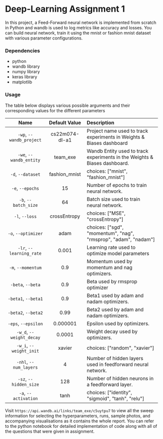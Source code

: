 # Deep-Learning  Assignment 1
In this project, a Feed-Forward neural network is implemented from scratch in Python and wandb is used to log metrics like accuracy and losses. You can build neural network, train it using the mnist or fashion mnist dataset with various parameter configurations.

### Dependencies
 - python
 - wandb library
 - numpy library
 - keras library
 - matplotlib

### Usage

 The table below displays various possible arguments and their corresponding values for the different parameters

 | Name | Default Value | Description |
| :---: | :-------------: | :----------- |
| `-wp`, `--wandb_project` | cs22m074-dl-a1 | Project name used to track experiments in Weights & Biases dashboard |
| `-we`, `--wandb_entity` | team_exe  | Wandb Entity used to track experiments in the Weights & Biases dashboard. |
| `-d`, `--dataset` | fashion_mnist | choices:  ["mnist", "fashion_mnist"] |
| `-e`, `--epochs` | 15 |  Number of epochs to train neural network.|
| `-b`, `--batch_size` | 64 | Batch size used to train neural network. | 
| `-l`, `--loss` | crossEntropy | choices:  ["MSE", "crossEntropy"] |
| `-o`, `--optimizer` | adam | choices:  ["sgd", "momentum", "nag", "rmsprop", "adam", "nadam"] | 
| `-lr`, `--learning_rate` | 0.001 | Learning rate used to optimize model parameters | 
| `-m`, `--momentum` | 0.9 | Momentum used by momentum and nag optimizers. |
| `-beta`, `--beta` | 0.9 | Beta used by rmsprop optimizer | 
| `-beta1`, `--beta1` | 0.9 | Beta1 used by adam and nadam optimizers. | 
| `-beta2`, `--beta2` | 0.99 | Beta2 used by adam and nadam optimizers. |
| `-eps`, `--epsilon` | 0.000001 | Epsilon used by optimizers. |
| `-w_d`, `--weight_decay` | 0.0001 | Weight decay used by optimizers. |
| `-w_i`, `--weight_init` | xavier | choices:  ["random", "xavier"] | 
| `-nhl`, `--num_layers` | 4 | Number of hidden layers used in feedforward neural network. | 
| `-sz`, `--hidden_size` | 128 | Number of hidden neurons in a feedforward layer. |
| `-a`, `--activation` | tanh | choices:  ["identity", "sigmoid", "tanh", "relu"] |


Visit `https://api.wandb.ai/links/team_exe/c5uytpu7` to view all the sweep information for selecting the hyperparameters, runs, sample photos, and accompanying visualisations as it contains the whole report.
You can refer to the python notebook for detailed implementation of code along with all of the questions that were given in assignment. 
